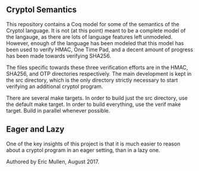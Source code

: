 ## Cryptol Semantics

This repository contains a Coq model for some of the semantics of the
Cryptol language. It is not (at this point) meant to be a complete
model of the langauge, as there are lots of language features left
unmodeled. However, enough of the language has been modeled that this
model has been used to verify HMAC, One Time Pad, and a decent amount
of progress has been made towards verifying SHA256.

The files specific towards these three verification efforts are in the
HMAC, SHA256, and OTP directories respectively. The main development
is kept in the src directory, which is the only directory strictly
necessary to start verifying an additional cryptol program.

There are several make targets. In order to build just the src
directory, use the default make target. In order to build everything,
use the verif make target. Build in parallel whenever possible.

## Eager and Lazy

One of the key insights of this project is that it is much easier to
reason about a cryptol program in an eager setting, than in a lazy one.




Authored by Eric Mullen, August 2017.